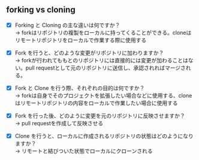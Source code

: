 ## forking vs cloning
- [x] Forking と Cloning の主な違いは何ですか？  
→  forkはリポジトリの複製をローカルに持ってくることができる。cloneはリモートリポジトリをローカルで作業する際に使用する 

- [x] Fork を行うと、どのような変更がリポジトリに加わりますか？  
→  forkが行われてももとのリポジトリには直接的には変更が加わることはない。pull requestとして元のリポジトリに送信し、承認されればマージされる。 

- [x] Fork と Clone を行う際、それぞれの目的は何ですか？  
→  forkは自身でそのプロジェクトを拡張したい場合などに使用する、cloneはリモートリポジトリの内容をローカルで作業したい場合に使用する 

- [x] Fork を行った後、どのように変更を元のリポジトリに反映させますか？  
→  pull requestを作成して反映させる 

- [x] Clone を行うと、ローカルに作成されるリポジトリの状態はどのようになりますか？  
→  リモートと結びついた状態でローカルにクローンされる 
